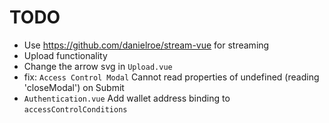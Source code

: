 # TODO

- Use https://github.com/danielroe/stream-vue for streaming
- Upload functionality
- Change the arrow svg in `Upload.vue`
- fix: `Access Control Modal` Cannot read properties of undefined (reading 'closeModal') on Submit
- `Authentication.vue` Add wallet address binding to `accessControlConditions`
